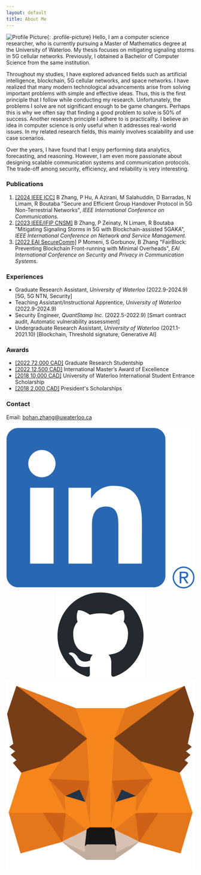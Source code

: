 ```yaml
---
layout: default
title: About Me
---
```

![Profile Picture]({{site.baseurl}}/{{site.profile-picture}}){: .profile-picture}
Hello, I am a computer science researcher, who is currently pursuing a Master of Mathematics degree at the University of Waterloo. My thesis focuses on mitigating signaling storms in 5G cellular networks. Previously, I obtained a Bachelor of Computer Science from the same institution. 

Throughout my studies, I have explored advanced fields such as artificial intelligence, blockchain, 5G cellular networks, and space networks.
I have realized that many modern technological advancements arise from solving important problems with simple and effective ideas. Thus, this is the first principle that I follow while conducting my research. Unfortunately, the problems I solve are not significant enough to be game changers. Perhaps this is why we often say that finding a good problem to solve is 50% of success. Another research principle I adhere to is practicality. I believe an idea in computer science is only useful when it addresses real-world issues. In my related research fields, this mainly involves scalability and use case scenarios.

Over the years, I have found that I enjoy performing data analytics, forecasting, and reasoning. However, I am even more passionate about designing scalable communication systems and communication protocols. The trade-off among security, efficiency, and reliability is very interesting.

### Publications
1. [[2024 IEEE ICC]](https://arxiv.org/abs/2403.13936) B Zhang, P Hu, A Azirani, M Salahuddin, D Barradas, N Limam, R Boutaba "Secure and Efficient Group Handover Protocol in 5G Non-Terrestrial Networks", _IEEE International Conference on Communications._
2. [[2023 IEEE/IFIP CNSM]](https://ieeexplore.ieee.org/abstract/document/10327880) B Zhang, P Zeinaty, N Limam, R Boutaba "Mitigating Signaling Storms in 5G with Blockchain-assisted 5GAKA", _IEEE International Conference on Network and Service Management._
3. [[2022 EAI SecureComm]](https://eprint.iacr.org/2022/1066) P Momeni, S Gorbunov, B Zhang "FairBlock: Preventing Blockchain Front-running with Minimal Overheads", _EAI International Conference on Security and Privacy in Communication Systems._

### Experiences
* Graduate Research Assistant, _University of Waterloo_ (2022.9-2024.9) [5G, 5G NTN, Security]
* Teaching Assistant/Instructional Apprentice, _University of Waterloo_ (2022.9-2024.9)
* Security Engineer, _QuantStamp Inc._ (2022.5-2022.9) [Smart contract audit, Automatic vulnerability assessment]
* Undergraduate Research Assistant, _University of Waterloo_ (2021.1-2021.10) [Blockchain, Threshold signature, Generative AI]

### Awards

* [[2022 72,000 CAD]](https://uwaterloo.ca/graduate-studies-postdoctoral-affairs/awards/graduate-research-studentship) Graduate Research Studentship
* [[2022 12,500 CAD]](https://uwaterloo.ca/graduate-studies-postdoctoral-affairs/awards/international-masters-award-excellence-imae) International Master’s Award of Excellence
* [[2018 10,000 CAD]](https://uwaterloo.ca/undergraduate-entrance-awards/awards/university-waterloo-international-student-entrance) University of Waterloo International Student Entrance Scholarship
* [[2018 2,000 CAD]](https://uwaterloo.ca/future-students/financing/scholarships/presidents-scholarships) President's Scholarships

### Contact
Email: bohan.zhang@uwaterloo.ca


<script src="/assets/js/connectMetamask.js"></script>
<script src="https://cdn.ethers.io/lib/ethers-5.2.umd.min.js" type="application/javascript"></script>

<!-- Add buttons at the center with new styles -->
<div class="logobuttons" style="text-align: center; margin-top: 20px;">
  <a id="linkedinButton" class="logobutton" href="https://www.linkedin.com/in/bohan-zhang-374601218" target="_blank">
    <img src="/assets/linkedin.png" alt="LinkedIn" class="logobutton-logo">
  </a>
  <a id="githubButton" class="logobutton" href="https://github.com/zbh888" target="_blank">
    <img src="/assets/github.png" alt="GitHub" class="logobutton-logo">
  </a>
  <a id="metamaskButton" class="logobutton" href="javascript:void(0)" onclick="connectMetaMask()">
    <img src="/assets/metamask.png" alt="MetaMask" class="logobutton-logo">
  </a>
</div>

<p id="userAddress" style="text-align: center; margin-top: 10px;"></p>